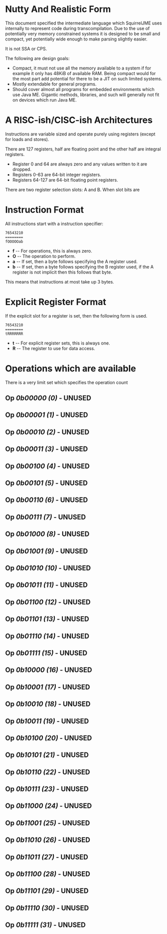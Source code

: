 # Nutty And Realistic Form

This document specified the intermediate language which SquirrelJME uses
internally to represent code during transcompilation. Due to the use of
potentially very memory constrained systems it is designed to be small and
compact, yet potentially wide enough to make parsing slightly easier.

It is not SSA or CPS.

The following are design goals:

 * Compact, it must not use all the memory available to a system if for example
   it only has 48KiB of available RAM. Being compact would for the most part
   add potential for there to be a JIT on such limited systems.
 * Mostly extendable for general programs.
 * Should cover almost all programs for embedded environments which use
   Java ME. Gigantic methods, libraries, and such will generally not fit on
   devices which run Java ME.

# A RISC-ish/CISC-ish Architectures

Instructions are variable sized and operate purely using registers (except
for loads and stores).

There are 127 registers, half are floating point and the other half are
integral registers.

 * Register 0 and 64 are always zero and any values written to it are dropped.
 * Registers 0-63 are 64-bit integer registers.
 * Registers 64-127 are 64-bit floating point registers.

There are two register selection slots: A and B. When slot bits are 

# Instruction Format

All instructions start with a instruction specifier:

    76543210
    ========
    fOOOOOab

 * **f** -- For operations, this is always zero.
 * **O** -- The operation to perform.
 * **a** -- If set, then a byte follows specifying the A register used.
 * **b** -- If set, then a byte follows specifying the B register used, if the
   A register is not implicit then this follows that byte.

This means that instructions at most take up 3 bytes.

# Explicit Register Format

If the explicit slot for a register is set, then the following form is used.

    76543210
    ========
    tRRRRRRR

 * **t** -- For explicit register sets, this is always one.
 * **R** -- The register to use for data access.

# Operations which are available

There is a very limit set which specifies the operation count

## Op _0b00000 (0)_ - UNUSED

## Op _0b00001 (1)_ - UNUSED

## Op _0b00010 (2)_ - UNUSED

## Op _0b00011 (3)_ - UNUSED

## Op _0b00100 (4)_ - UNUSED

## Op _0b00101 (5)_ - UNUSED

## Op _0b00110 (6)_ - UNUSED

## Op _0b00111 (7)_ - UNUSED

## Op _0b01000 (8)_ - UNUSED

## Op _0b01001 (9)_ - UNUSED

## Op _0b01010 (10)_ - UNUSED

## Op _0b01011 (11)_ - UNUSED

## Op _0b01100 (12)_ - UNUSED

## Op _0b01101 (13)_ - UNUSED

## Op _0b01110 (14)_ - UNUSED

## Op _0b01111 (15)_ - UNUSED

## Op _0b10000 (16)_ - UNUSED

## Op _0b10001 (17)_ - UNUSED

## Op _0b10010 (18)_ - UNUSED

## Op _0b10011 (19)_ - UNUSED

## Op _0b10100 (20)_ - UNUSED

## Op _0b10101 (21)_ - UNUSED

## Op _0b10110 (22)_ - UNUSED

## Op _0b10111 (23)_ - UNUSED

## Op _0b11000 (24)_ - UNUSED

## Op _0b11001 (25)_ - UNUSED

## Op _0b11010 (26)_ - UNUSED

## Op _0b11011 (27)_ - UNUSED

## Op _0b11100 (28)_ - UNUSED

## Op _0b11101 (29)_ - UNUSED

## Op _0b11110 (30)_ - UNUSED

## Op _0b11111 (31)_ - UNUSED

